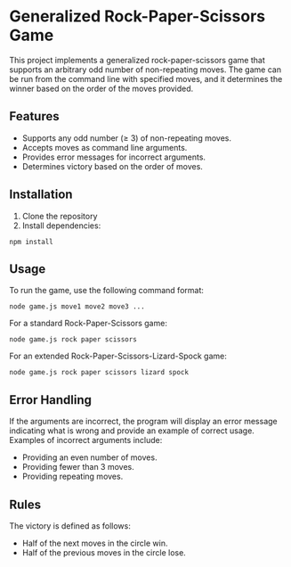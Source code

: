 # Generalized Rock-Paper-Scissors Game

This project implements a generalized rock-paper-scissors game that supports an arbitrary odd number of non-repeating moves. The game can be run from the command line with specified moves, and it determines the winner based on the order of the moves provided.

## Features

- Supports any odd number (≥ 3) of non-repeating moves.
- Accepts moves as command line arguments.
- Provides error messages for incorrect arguments.
- Determines victory based on the order of moves.

## Installation

1. Clone the repository
2. Install dependencies:

```
npm install
```

## Usage

To run the game, use the following command format:

```
node game.js move1 move2 move3 ...
```

For a standard Rock-Paper-Scissors game:

```
node game.js rock paper scissors
```

For an extended Rock-Paper-Scissors-Lizard-Spock game:

```
node game.js rock paper scissors lizard spock
```

## Error Handling

If the arguments are incorrect, the program will display an error message indicating what is wrong and provide an example of correct usage. Examples of incorrect arguments include:

- Providing an even number of moves.
- Providing fewer than 3 moves.
- Providing repeating moves.

## Rules

The victory is defined as follows:

- Half of the next moves in the circle win.
- Half of the previous moves in the circle lose.
